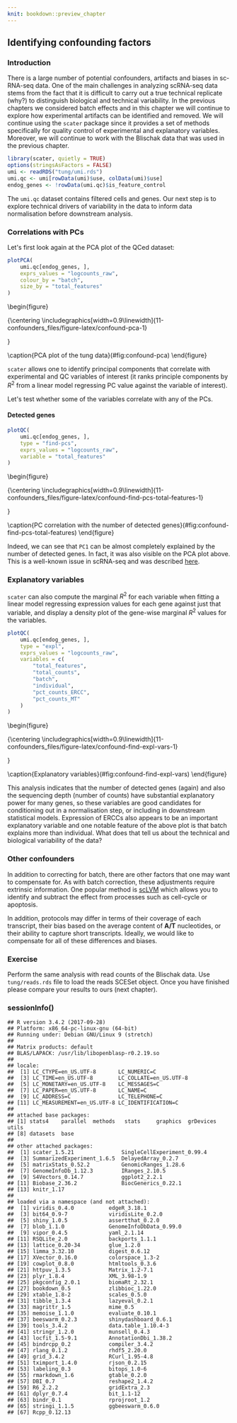 ```yaml
---
knit: bookdown::preview_chapter
---
```


## Identifying confounding factors

### Introduction

There is a large number of potential confounders, artifacts and biases in sc-RNA-seq data. One of the main challenges in analyzing scRNA-seq data stems from the fact that it is difficult to carry out a true technical replicate (why?) to distinguish biological and technical variability. In the previous chapters we considered batch effects and in this chapter we will continue to explore how experimental artifacts can be identified and removed. We will continue using the `scater` package since it provides a set of methods specifically for quality control of experimental and explanatory variables. Moreover, we will continue to work with the Blischak data that was used in the previous chapter.




```r
library(scater, quietly = TRUE)
options(stringsAsFactors = FALSE)
umi <- readRDS("tung/umi.rds")
umi.qc <- umi[rowData(umi)$use, colData(umi)$use]
endog_genes <- !rowData(umi.qc)$is_feature_control
```

The `umi.qc` dataset contains filtered cells and genes. Our next step is to explore technical drivers of variability in the data to inform data normalisation before downstream analysis.

### Correlations with PCs

Let's first look again at the PCA plot of the QCed dataset:

```r
plotPCA(
    umi.qc[endog_genes, ],
    exprs_values = "logcounts_raw",
    colour_by = "batch",
    size_by = "total_features"
)
```

\begin{figure}

{\centering \includegraphics[width=0.9\linewidth]{11-confounders_files/figure-latex/confound-pca-1} 

}

\caption{PCA plot of the tung data}(\#fig:confound-pca)
\end{figure}

`scater` allows one to identify principal components that correlate with experimental and QC variables of interest (it ranks principle components by $R^2$ from a linear model regressing PC value against the variable of interest).

Let's test whether some of the variables correlate with any of the PCs.

#### Detected genes


```r
plotQC(
    umi.qc[endog_genes, ],
    type = "find-pcs",
    exprs_values = "logcounts_raw",
    variable = "total_features"
)
```

\begin{figure}

{\centering \includegraphics[width=0.9\linewidth]{11-confounders_files/figure-latex/confound-find-pcs-total-features-1} 

}

\caption{PC correlation with the number of detected genes}(\#fig:confound-find-pcs-total-features)
\end{figure}

Indeed, we can see that `PC1` can be almost completely explained by the number of detected genes. In fact, it was also visible on the PCA plot above. This is a well-known issue in scRNA-seq and was described [here](http://biorxiv.org/content/early/2015/12/27/025528).

### Explanatory variables

`scater` can also compute the marginal $R^2$ for each variable when fitting a linear model regressing expression values for each gene against just that variable, and display a density plot of the gene-wise marginal $R^2$ values for the variables.


```r
plotQC(
    umi.qc[endog_genes, ],
    type = "expl",
    exprs_values = "logcounts_raw",
    variables = c(
        "total_features",
        "total_counts",
        "batch",
        "individual",
        "pct_counts_ERCC",
        "pct_counts_MT"
    )
)
```

\begin{figure}

{\centering \includegraphics[width=0.9\linewidth]{11-confounders_files/figure-latex/confound-find-expl-vars-1} 

}

\caption{Explanatory variables}(\#fig:confound-find-expl-vars)
\end{figure}

This analysis indicates that the number of detected genes (again) and also the sequencing depth (number of counts) have substantial explanatory power for many genes, so these variables are good candidates for conditioning out in a normalisation step, or including in downstream statistical models. Expression of ERCCs also appears to be an important explanatory variable and one notable feature of the above plot is that batch explains more than individual. What does that tell us about the technical and biological variability of the data?

### Other confounders

In addition to correcting for batch, there are other factors that one
may want to compensate for. As with batch correction, these
adjustments require extrinsic information. One popular method is
[scLVM](https://github.com/PMBio/scLVM) which allows you to identify
and subtract the effect from processes such as cell-cycle or
apoptosis.

In addition, protocols may differ in terms of their coverage of each transcript, 
their bias based on the average content of __A/T__ nucleotides, or their ability to capture short transcripts.
Ideally, we would like to compensate for all of these differences and biases.

### Exercise

Perform the same analysis with read counts of the Blischak data. Use `tung/reads.rds` file to load the reads SCESet object. Once you have finished please compare your results to ours (next chapter).

### sessionInfo()


```
## R version 3.4.2 (2017-09-28)
## Platform: x86_64-pc-linux-gnu (64-bit)
## Running under: Debian GNU/Linux 9 (stretch)
## 
## Matrix products: default
## BLAS/LAPACK: /usr/lib/libopenblasp-r0.2.19.so
## 
## locale:
##  [1] LC_CTYPE=en_US.UTF-8       LC_NUMERIC=C              
##  [3] LC_TIME=en_US.UTF-8        LC_COLLATE=en_US.UTF-8    
##  [5] LC_MONETARY=en_US.UTF-8    LC_MESSAGES=C             
##  [7] LC_PAPER=en_US.UTF-8       LC_NAME=C                 
##  [9] LC_ADDRESS=C               LC_TELEPHONE=C            
## [11] LC_MEASUREMENT=en_US.UTF-8 LC_IDENTIFICATION=C       
## 
## attached base packages:
## [1] stats4    parallel  methods   stats     graphics  grDevices utils    
## [8] datasets  base     
## 
## other attached packages:
##  [1] scater_1.5.21               SingleCellExperiment_0.99.4
##  [3] SummarizedExperiment_1.6.5  DelayedArray_0.2.7         
##  [5] matrixStats_0.52.2          GenomicRanges_1.28.6       
##  [7] GenomeInfoDb_1.12.3         IRanges_2.10.5             
##  [9] S4Vectors_0.14.7            ggplot2_2.2.1              
## [11] Biobase_2.36.2              BiocGenerics_0.22.1        
## [13] knitr_1.17                 
## 
## loaded via a namespace (and not attached):
##  [1] viridis_0.4.0           edgeR_3.18.1           
##  [3] bit64_0.9-7             viridisLite_0.2.0      
##  [5] shiny_1.0.5             assertthat_0.2.0       
##  [7] blob_1.1.0              GenomeInfoDbData_0.99.0
##  [9] vipor_0.4.5             yaml_2.1.14            
## [11] RSQLite_2.0             backports_1.1.1        
## [13] lattice_0.20-34         glue_1.2.0             
## [15] limma_3.32.10           digest_0.6.12          
## [17] XVector_0.16.0          colorspace_1.3-2       
## [19] cowplot_0.8.0           htmltools_0.3.6        
## [21] httpuv_1.3.5            Matrix_1.2-7.1         
## [23] plyr_1.8.4              XML_3.98-1.9           
## [25] pkgconfig_2.0.1         biomaRt_2.32.1         
## [27] bookdown_0.5            zlibbioc_1.22.0        
## [29] xtable_1.8-2            scales_0.5.0           
## [31] tibble_1.3.4            lazyeval_0.2.1         
## [33] magrittr_1.5            mime_0.5               
## [35] memoise_1.1.0           evaluate_0.10.1        
## [37] beeswarm_0.2.3          shinydashboard_0.6.1   
## [39] tools_3.4.2             data.table_1.10.4-3    
## [41] stringr_1.2.0           munsell_0.4.3          
## [43] locfit_1.5-9.1          AnnotationDbi_1.38.2   
## [45] bindrcpp_0.2            compiler_3.4.2         
## [47] rlang_0.1.2             rhdf5_2.20.0           
## [49] grid_3.4.2              RCurl_1.95-4.8         
## [51] tximport_1.4.0          rjson_0.2.15           
## [53] labeling_0.3            bitops_1.0-6           
## [55] rmarkdown_1.6           gtable_0.2.0           
## [57] DBI_0.7                 reshape2_1.4.2         
## [59] R6_2.2.2                gridExtra_2.3          
## [61] dplyr_0.7.4             bit_1.1-12             
## [63] bindr_0.1               rprojroot_1.2          
## [65] stringi_1.1.5           ggbeeswarm_0.6.0       
## [67] Rcpp_0.12.13
```

